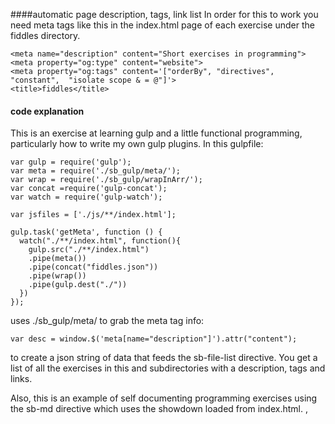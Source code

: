 ####automatic page description, tags, link list
In order for this to work you need meta tags like this in the index.html page of each exercise under the fiddles directory.

    <meta name="description" content="Short exercises in programming">
    <meta property="og:type" content="website">
    <meta property="og:tags" content='["orderBy", "directives", "constant",  "isolate scope & = @"]'>
    <title>fiddles</title>

#### code explanation
This is an exercise at learning gulp and a little functional programming, particularly how to write my own gulp plugins. In this gulpfile:

    var gulp = require('gulp');
    var meta = require('./sb_gulp/meta/');
    var wrap = require('./sb_gulp/wrapInArr/');
    var concat =require('gulp-concat');
    var watch = require('gulp-watch'); 

    var jsfiles = ['./js/**/index.html'];
     
    gulp.task('getMeta', function () {
      watch("./**/index.html", function(){
        gulp.src("./**/index.html")
        .pipe(meta())
        .pipe(concat("fiddles.json"))
        .pipe(wrap())
        .pipe(gulp.dest("./"))    
      })
    });

uses ./sb_gulp/meta/ to grab the meta tag info:

    var desc = window.$('meta[name="description"]').attr("content");

to create a json string of data that feeds the sb-file-list directive. You get a list of all the exercises in this and subdirectories with a description, tags and links. 

Also, this is an example of self documenting programming exercises using the sb-md directive which uses the showdown loaded from index.html.    , 
